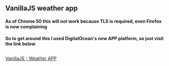 ## VanillaJS weather app
#### As of Chrome 50 this will not work because TLS is required, even Firefox is now complaining
#### So to get around this I used DigitalOcean's new APP platform, so just visit the link below
##
[VanillaJS - Weather APP](https://vanilla-js-weather-x327j.ondigitalocean.app/)